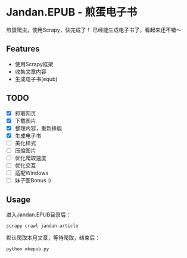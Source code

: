 # Jandan.EPUB - 煎蛋电子书
煎蛋爬虫，使用Scrapy，快完成了！
已经能生成电子书了，看起来还不错～

## Features
+ 使用Scrapy框架
+ 收集文章内容
+ 生成电子书(equb)

## TODO
- [x] 抓取网页
- [x] 下载图片
- [x] 整理内容，重新排版
- [x] 生成电子书
- [ ] 美化样式
- [ ] 压缩图片
- [ ] 优化爬取速度
- [ ] 优化交互
- [ ] 适配Windows
- [ ] 妹子图Bonus :)

## Usage
进入Jandan.EPUB目录后：

`scrapy crawl jandan-article`

默认爬取本月文章，等待爬取，结束后：

`python mkepub.py`
